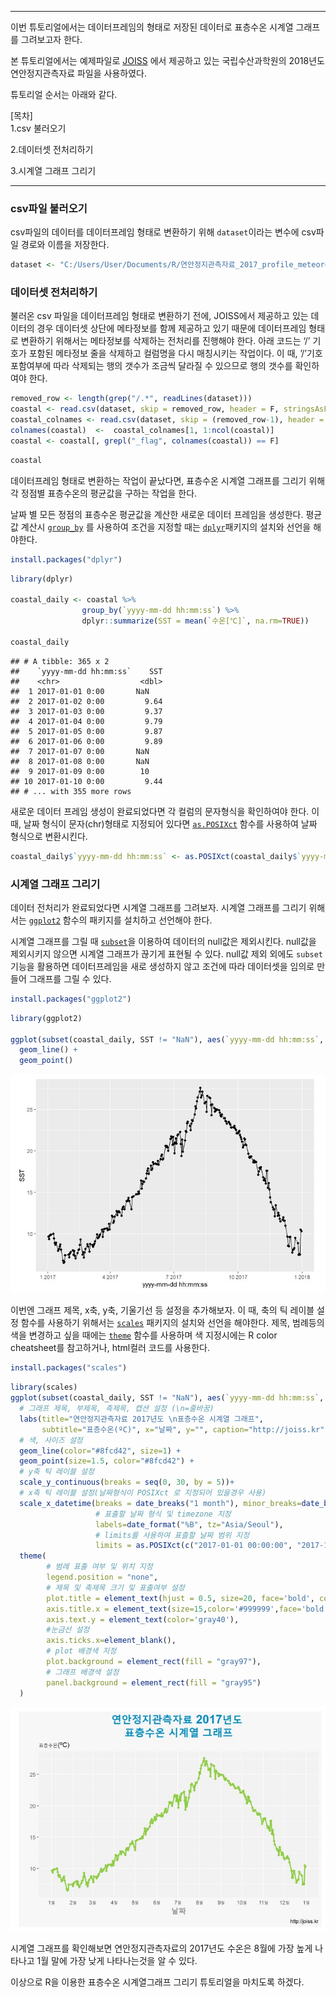 ------------------------------------------------------------------------

이번 튜토리얼에서는 데이터프레임의 형태로 저장된 데이터로 표층수온
시계열 그래프를 그려보고자 한다.

본 튜토리얼에서는 예제파일로 [JOISS](http://joiss.kr) 에서 제공하고 있는
국립수산과학원의 2018년도 연안정지관측자료 파일을 사용하였다.

튜토리얼 순서는 아래와 같다.

\[목차\]  
1.csv 불러오기

2.데이터셋 전처리하기

3.시계열 그래프 그리기

------------------------------------------------------------------------

### csv파일 불러오기

csv파일의 데이터를 데이터프레임 형태로 변환하기 위해 `dataset`이라는
변수에 csv파일 경로와 이름을 저장한다.

``` r
dataset <- "C:/Users/User/Documents/R/연안정지관측자료_2017_profile_meteorological_unknown.csv" 
```

### 데이터셋 전처리하기

불러온 csv 파일을 데이터프레임 형태로 변환하기 전에, JOISS에서 제공하고
있는 데이터의 경우 데이터셋 상단에 메타정보를 함께 제공하고 있기 때문에
데이터프레임 형태로 변환하기 위해서는 메타정보를 삭제하는 전처리를
진행해야 한다. 아래 코드는 ‘/’ 기호가 포함된 메타정보 줄을 삭제하고
컬럼명을 다시 매칭시키는 작업이다. 이 때, ’/’기호 포함여부에 따라
삭제되는 행의 갯수가 조금씩 달라질 수 있으므로 행의 갯수를 확인하여야
한다.

``` r
removed_row <- length(grep("/.*", readLines(dataset)))
coastal <- read.csv(dataset, skip = removed_row, header = F, stringsAsFactors=FALSE)
coastal_colnames <- read.csv(dataset, skip = (removed_row-1), header = F, nrows = 1, as.is = T)
colnames(coastal)  <-  coastal_colnames[1, 1:ncol(coastal)]
coastal <- coastal[, grepl("_flag", colnames(coastal)) == F]
```

``` r
coastal
```

데이터프레임 형태로 변환하는 작업이 끝났다면, 표층수온 시계열 그래프를
그리기 위해 각 정점별 표층수온의 평균값을 구하는 작업을 한다.

날짜 별 모든 정점의 표층수온 평균값을 계산한 새로운 데이터 프레임을
생성한다. 평균값 계산시
[`group_by`](https://www.rdocumentation.org/packages/dplyr/versions/0.7.8/topics/group_by)
를 사용하여 조건을 지정할 때는
[`dplyr`](https://www.rdocumentation.org/packages/dbplyr/versions/1.4.2)패키지의
설치와 선언을 해야한다.

``` r
install.packages("dplyr")
```

``` r
library(dplyr)

coastal_daily <- coastal %>% 
                group_by(`yyyy-mm-dd hh:mm:ss`) %>% 
                dplyr::summarize(SST = mean(`수온[℃]`, na.rm=TRUE))

coastal_daily
```

    ## # A tibble: 365 x 2
    ##    `yyyy-mm-dd hh:mm:ss`    SST
    ##    <chr>                  <dbl>
    ##  1 2017-01-01 0:00       NaN   
    ##  2 2017-01-02 0:00         9.64
    ##  3 2017-01-03 0:00         9.37
    ##  4 2017-01-04 0:00         9.79
    ##  5 2017-01-05 0:00         9.87
    ##  6 2017-01-06 0:00         9.89
    ##  7 2017-01-07 0:00       NaN   
    ##  8 2017-01-08 0:00       NaN   
    ##  9 2017-01-09 0:00        10   
    ## 10 2017-01-10 0:00         9.44
    ## # ... with 355 more rows

새로운 데이터 프레임 생성이 완료되었다면 각 컬럼의 문자형식을 확인하여야
한다. 이때, 날짜 형식이 문자(chr)형태로 지정되어 있다면
[`as.POSIXct`](https://www.rdocumentation.org/packages/dwtools/versions/0.8.3.9/topics/as.POSIXct)
함수를 사용하여 날짜 형식으로 변환시킨다.

``` r
coastal_daily$`yyyy-mm-dd hh:mm:ss` <- as.POSIXct(coastal_daily$`yyyy-mm-dd hh:mm:ss`, format="%Y-%m-%d")
```

### 시계열 그래프 그리기

데이터 전처리가 완료되었다면 시계열 그래프를 그려보자. 시계열 그래프를
그리기 위해서는
[`ggplot2`](https://www.rdocumentation.org/packages/ggplot2/versions/3.3.0)
함수의 패키지를 설치하고 선언해야 한다.

시계열 그래프를 그릴 때
[`subset`](https://www.rdocumentation.org/packages/base/versions/3.6.2/topics/subset)을
이용하여 데이터의 null값은 제외시킨다. null값을 제외시키지 않으면 시계열
그래프가 끊기게 표현될 수 있다. null값 제외 외에도 `subset`기능을
활용하면 데이터프레임을 새로 생성하지 않고 조건에 따라 데이터셋을 임의로
만들어 그래프를 그릴 수 있다.

``` r
install.packages("ggplot2")
```

``` r
library(ggplot2)

ggplot(subset(coastal_daily, SST != "NaN"), aes(`yyyy-mm-dd hh:mm:ss`, SST)) +
  geom_line() +
  geom_point() 
```

![](images/timeseries1.jpg)

이번엔 그래프 제목, x축, y축, 기울기선 등 설정을 추가해보자. 이 때, 축의
틱 레이블 설정 함수를 사용하기 위해서는
[`scales`](https://www.rdocumentation.org/packages/scales/versions/0.4.1)
패키지의 설치와 선언을 해야한다. 제목, 범례등의 색을 변경하고 싶을
때에는
[`theme`](https://www.rdocumentation.org/packages/ggplot2/versions/2.0.0/topics/theme)
함수를 사용하며 색 지정시에는 R color cheatsheet를 참고하거나, html컬러
코드를 사용한다.

``` r
install.packages("scales")
```

``` r
library(scales)
ggplot(subset(coastal_daily, SST != "NaN"), aes(`yyyy-mm-dd hh:mm:ss`, SST)) +
  # 그래프 제목, 부제목, 축제목, 캡션 설정 (\n=줄바꿈)
  labs(title="연안정지관측자료 2017년도 \n표층수온 시계열 그래프", 
       subtitle="표층수온(ºC)", x="날짜", y="", caption="http://joiss.kr") +
  # 색, 사이즈 설정
  geom_line(color="#8fcd42", size=1) +
  geom_point(size=1.5, color="#8fcd42") +
  # y축 틱 레이블 설정
  scale_y_continuous(breaks = seq(0, 30, by = 5))+
  # x축 틱 레이블 설정(날짜형식이 POSIXct 로 지정되어 있을경우 사용)
  scale_x_datetime(breaks = date_breaks("1 month"), minor_breaks=date_breaks("1 month"), 
                   # 표출할 날짜 형식 및 timezone 지정
                   labels=date_format("%B", tz="Asia/Seoul"), 
                   # limits를 사용하여 표츨할 날짜 범위 지정
                   limits = as.POSIXct(c("2017-01-01 00:00:00", "2017-12-31 11:59:59")))+
  theme(
        # 범례 표출 여부 및 위치 지정
        legend.position = "none", 
        # 제목 및 축제목 크기 및 표출여부 설정
        plot.title = element_text(hjust = 0.5, size=20, face='bold', color="#018dc5"),
        axis.title.x = element_text(size=15,color='#999999',face='bold' ),
        axis.text.y = element_text(color='gray40'),
        #눈금선 설정
        axis.ticks.x=element_blank(),
        # plot 배경색 지정
        plot.background = element_rect(fill = "gray97"),
        # 그래프 배경색 설정
        panel.background = element_rect(fill = "gray95")
  )
```

![](images/timeseries2.jpg)

시계열 그래프를 확인해보면 연안정지관측자료의 2017년도 수온은 8월에 가장
높게 나타나고 1월 말에 가장 낮게 나타나는것을 알 수 있다.

이상으로 R을 이용한 표층수온 시계열그래프 그리기 튜토리얼을 마치도록
하겠다.
